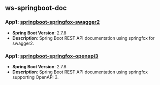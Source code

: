 ## ws-springboot-doc

### App1: [springboot-springfox-swagger2](https://github.com/bs-public/ws-springboot/tree/main/springboot-springfox-swagger2/) 
- **Spring Boot Version**: 2.7.8
- **Description**: Spring Boot REST API documentation using springfox for swagger2.

### App1: [springboot-springfox-openapi3](https://github.com/bs-public/ws-springboot/tree/main/springboot-springfox-openapi3/) 
- **Spring Boot Version**: 2.7.8
- **Description**: Spring Boot REST API documentation using springfox supporting OpenAPI 3.
